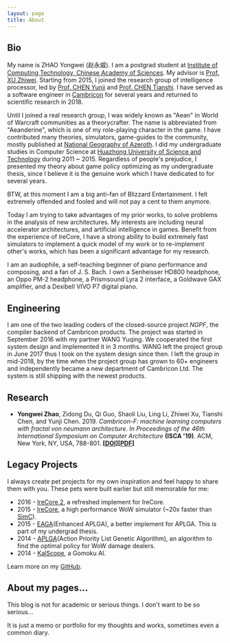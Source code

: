 ```yaml
---
layout: page
title: About
---
```


## Bio

My name is ZHAO Yongwei (赵永威). I am a postgrad student at [Institute of Computing Technology, Chinese Academy of Sciences](http://www.ict.ac.cn). My advisor is [Prof. XU Zhiwei](http://novel.ict.ac.cn/zxu/). Starting from 2015, I joined the research group of intelligence processor, led by [Prof. CHEN Yunji](http://novel.ict.ac.cn/ychen) and [Prof. CHEN Tianshi](http://novel.ict.ac.cn/tchen). I have served as a software engineer in [Cambricon](http://www.cambricon.com) for several years and returned to scientific research in 2018.

Until I joined a real research group, I was widely known as "Aean" in World of Warcraft communities as a theorycrafter. The name is abbreviated from "Aeanderine", which is one of my role-playing character in the game. I have contributed many theories, simulators, game-guides to the community, mostly published at [National Geography of Azeroth](http://bbs.nga.cn/nuke.php?func=ucp&uid=9771319). I did my undergraduate studies in Computer Science at [Huazhong University of Science and Technology](http://www.hust.edu.cn) during 2011 ~ 2015. Regardless of people's prejudice, I presented my theory about game policy optimizing as my undergraduate thesis, since I believe it is the genuine work which I have dedicated to for several years.

BTW, at this moment I am a big anti-fan of Blizzard Entertainment. I felt extremely offended and fooled and will not pay a cent to them anymore.

Today I am trying to take advantages of my prior works, to solve problems in the analysis of new architectures. My interests are including neural accelerator architectures, and artificial intelligence in games. Benefit from the experience of IreCore, I have a strong ability to build extremely fast simulators to implement a quick model of my work or to re-implement other's works, which has been a significant advantage for my research.

I am an audiophile, a self-teaching beginner of piano performance and composing, and a fan of J. S. Bach. I own a Senheisser HD800 headphone, an Oppo PM-2 headphone, a Prismsound Lyra 2 interface, a Goldwave GAX amplifier, and a Dexibell VIVO P7 digital piano.

## Engineering

I am one of the two leading coders of the closed-source project *NGPF*, the compiler backend of Cambricon products. The project was started in September 2016 with my partner WANG Yuqing. We cooperated the first system design and implemented it in 3 months. WANG left the project group in June 2017 thus I took on the system design since then. I left the group in mid-2018, by the time when the project group has grown to 60+ engineers and independently became a new department of Cambricon Ltd. The system is still shipping with the newest products.

## Research

* __Yongwei Zhao__, Zidong Du, Qi Guo, Shaoli Liu, Ling Li, Zhiwei Xu, Tianshi Chen, and Yunji Chen. 2019. *Cambricon-F: machine learning computers with fractal von neumann architecture*. In *Proceedings of the 46th International Symposium on Computer Architecture* __(ISCA '19)__. ACM, New York, NY, USA, 788-801. __[[DOI](https://doi.org/10.1145/3307650.3322226)][[PDF](https://nighthaven.aean.net/barn/Sollnstsa)]__

## Legacy Projects

I always create pet projects for my own inspiration and feel happy to share them with you. These pets were built earlier but still memorable for me:

* 2016 - [IreCore 2](https://github.com/AeanSR/irecore2), a refreshed implement for IreCore.
* 2015 - [IreCore](https://sim.aean.net), a high performance WoW simulator (~20x faster than [SimC](https://github.com/simulationcraft/simc)).
* 2015 - [EAGA](https://github.com/AeanSR/eaga)(Enhanced APLGA), a better implement for APLGA. This is part of my undergrad thesis.
* 2014 - [APLGA](https://github.com/AeanSR/aplga)(Action Priority List Genetic Algorithm), an algorithm to find the optimal policy for WoW damage dealers.
* 2014 - [KalScope](http://aean.net/kalscope), a Gomoku AI.

Learn more on my [GitHub](https://github.com/AeanSR).

## About my pages...

This blog is not for academic or serious things. I don't want to be so serious...

It is just a memo or portfolio for my thoughts and works, sometimes even a common diary.


